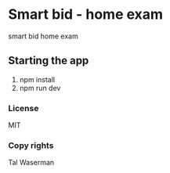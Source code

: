 # Smart bid - home exam
smart bid home exam

## Starting the app
1. npm install
2. npm run dev

### License
MIT

### Copy rights
Tal Waserman
